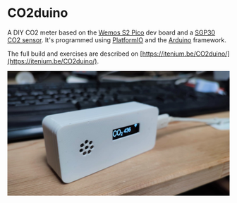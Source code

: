# CO2duino

A DIY CO2 meter based on the [Wemos S2 Pico](https://www.wemos.cc/en/latest/s2/s2_pico.html) dev board and a [SGP30 CO2 sensor](https://www.tinytronics.nl/shop/nl/sensoren/lucht/gas/sgp30-tvoc-en-eco2-sensor-module). It's programmed using [PlatformIO](https://platformio.org/) and the [Arduino](https://www.arduino.cc/) framework.

The full build and exercises are described on [https://itenium.be/CO2duino/](https://itenium.be/CO2duino/).

![A photo of the end result](docs/assets/co2-meter.jpeg "Photo")
